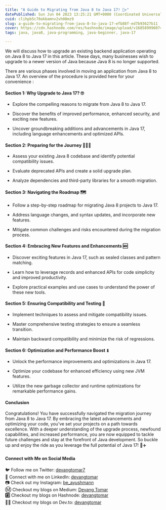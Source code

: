 ```yaml
---
title: "A Guide to Migrating from Java 8 to Java 17! 🚕✈️"
datePublished: Sun Jun 04 2023 13:25:21 GMT+0000 (Coordinated Universal Time)
cuid: clihpb5c70akbamnv2vh08mz9
slug: a-guide-to-migrating-from-java-8-to-java-17-efb88f-ed7b93627b11
cover: https://cdn.hashnode.com/res/hashnode/image/upload/v1685899960747/0eac56cc-0040-4476-9991-b5bf8ac034fa.jpeg
tags: java, java8, java-programming, java-beginner, java-17

---
```


We will discuss how to upgrade an existing backend application operating on Java 8 to Java 17 in this article. These days, many businesses wish to upgrade to a newer version of Java because Java 8 is no longer supported.

There are various phases involved in moving an application from Java 8 to Java 17. An overview of the procedure is provided here for your convenience :

#### Section 1: Why Upgrade to Java 17? 🙄

* Explore the compelling reasons to migrate from Java 8 to Java 17.
    
* Discover the benefits of improved performance, enhanced security, and exciting new features.
    
* Uncover groundbreaking additions and advancements in Java 17, including language enhancements and optimized APIs.
    

#### Section 2: Preparing for the Journey 🧗🏻‍♀️

* Assess your existing Java 8 codebase and identify potential compatibility issues.
    
* Evaluate deprecated APIs and create a solid upgrade plan.
    
* Analyze dependencies and third-party libraries for a smooth migration.
    

#### Section 3: Navigating the Roadmap 🗺️

* Follow a step-by-step roadmap for migrating Java 8 projects to Java 17.
    
* Address language changes, and syntax updates, and incorporate new features.
    
* Mitigate common challenges and risks encountered during the migration process.
    

#### Section 4: Embracing New Features and Enhancements 🆕

* Discover exciting features in Java 17, such as sealed classes and pattern matching.
    
* Learn how to leverage records and enhanced APIs for code simplicity and improved productivity.
    
* Explore practical examples and use cases to understand the power of these new tools.
    

#### Section 5: Ensuring Compatibility and Testing 🧪

* Implement techniques to assess and mitigate compatibility issues.
    
* Master comprehensive testing strategies to ensure a seamless transition.
    
* Maintain backward compatibility and minimize the risk of regressions.
    

#### Section 6: Optimization and Performance Boost ⏫

* Unlock the performance improvements and optimizations in Java 17.
    
* Optimize your codebase for enhanced efficiency using new JVM features.
    
* Utilize the new garbage collector and runtime optimizations for remarkable performance gains.
    

#### Conclusion

Congratulations! You have successfully navigated the migration journey from Java 8 to Java 17. By embracing the latest advancements and optimizing your code, you’ve set your projects on a path towards excellence. With a deeper understanding of the upgrade process, newfound capabilities, and increased performance, you are now equipped to tackle future challenges and stay at the forefront of Java development. So buckle up and enjoy the ride as you leverage the full potential of Java 17! 🚕✈️

#### Connect with Me on Social Media

🐦 Follow me on Twitter: [devangtomar7](https://twitter.com/devangtomar7)  
🔗 Connect with me on LinkedIn: [devangtomar](https://www.linkedin.com/in/devangtomar)  
📷 Check out my Instagram: [be\_ayushmann](https://instagram.com/be_ayushmann)  
Ⓜ️ Checkout my blogs on Medium: [Devang Tomar](https://medium.com/u/8f5e1c86129d?source=post_page-----e42119a306ca--------------------------------)  
**#️⃣** Checkout my blogs on Hashnode: [devangtomar](https://devangtomar.hashnode.dev/)  
**🧑‍💻** Checkout my blogs on Dev.to: [devangtomar](https://dev.to/devangtomar)